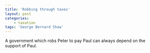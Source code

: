 ```yaml
---
title: 'Robbing through taxes'
layout: post
categories:
    - taxation
tags: 'George Bernard Shaw'
---
```


A government which robs Peter to pay Paul can always depend on the support of Paul.